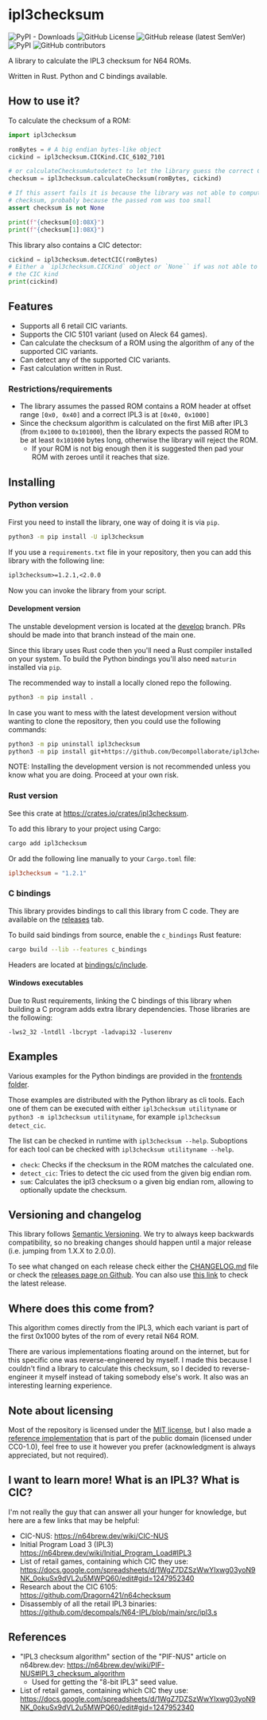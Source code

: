 # ipl3checksum

![PyPI - Downloads]
![GitHub License]
![GitHub release (latest SemVer)]
![PyPI]
![GitHub contributors]

[PyPI - Downloads]: <https://img.shields.io/pypi/dm/ipl3checksum>
[GitHub License]: <https://img.shields.io/github/license/Decompollaborate/ipl3checksum>
[GitHub release (latest SemVer)]: <https://img.shields.io/github/v/release/Decompollaborate/ipl3checksum>
[PyPI]: <https://img.shields.io/pypi/v/ipl3checksum>
[GitHub contributors]: <https://img.shields.io/github/contributors/Decompollaborate/ipl3checksum?logo=purple>

A library to calculate the IPL3 checksum for N64 ROMs.

Written in Rust. Python and C bindings available.

## How to use it?

To calculate the checksum of a ROM:

```py
import ipl3checksum

romBytes = # A big endian bytes-like object
cickind = ipl3checksum.CICKind.CIC_6102_7101

# or calculateChecksumAutodetect to let the library guess the correct CIC kind
checksum = ipl3checksum.calculateChecksum(romBytes, cickind)

# If this assert fails it is because the library was not able to compute the
# checksum, probably because the passed rom was too small
assert checksum is not None

print(f"{checksum[0]:08X}")
print(f"{checksum[1]:08X}")
```

This library also contains a CIC detector:

```py
cickind = ipl3checksum.detectCIC(romBytes)
# Either a `ipl3checksum.CICKind` object or `None`` if was not able to detect
# the CIC kind
print(cickind)
```

## Features

- Supports all 6 retail CIC variants.
- Supports the CIC 5101 variant (used on Aleck 64 games).
- Can calculate the checksum of a ROM using the algorithm of any of the
supported CIC variants.
- Can detect any of the supported CIC variants.
- Fast calculation written in Rust.

### Restrictions/requirements

- The library assumes the passed ROM contains a ROM header at offset range
`[0x0, 0x40]` and a correct IPL3 is at `[0x40, 0x1000]`
- Since the checksum algorithm is calculated on the first MiB after IPL3 (from
`0x1000` to `0x101000`), then the library expects the passed ROM to be at least
`0x101000` bytes long, otherwise the library will reject the ROM.
  - If your ROM is not big enough then it is suggested then pad your ROM with
    zeroes until it reaches that size.

## Installing

### Python version

First you need to install the library, one way of doing it is via `pip`.

```bash
python3 -m pip install -U ipl3checksum
```

If you use a `requirements.txt` file in your repository, then you can add
this library with the following line:

```txt
ipl3checksum>=1.2.1,<2.0.0
```

Now you can invoke the library from your script.

#### Development version

The unstable development version is located at the
[develop](https://github.com/Decompollaborate/ipl3checksum/tree/develop)
branch. PRs should be made into that branch instead of the main one.

Since this library uses Rust code then you'll need a Rust compiler installed
on your system. To build the Python bindings you'll also need `maturin`
installed via `pip`.

The recommended way to install a locally cloned repo the following.

```bash
python3 -m pip install .
```

In case you want to mess with the latest development version without wanting to
clone the repository, then you could use the following commands:

```bash
python3 -m pip uninstall ipl3checksum
python3 -m pip install git+https://github.com/Decompollaborate/ipl3checksum.git@develop
```

NOTE: Installing the development version is not recommended unless you know what
you are doing. Proceed at your own risk.

### Rust version

See this crate at <https://crates.io/crates/ipl3checksum>.

To add this library to your project using Cargo:

```bash
cargo add ipl3checksum
```

Or add the following line manually to your `Cargo.toml` file:

```toml
ipl3checksum = "1.2.1"
```

### C bindings

This library provides bindings to call this library from C code. They are
available on the [releases](https://github.com/decompals/ipl3checksum/releases)
tab.

To build said bindings from source, enable the `c_bindings` Rust feature:

```bash
cargo build --lib --features c_bindings
```

Headers are located at [bindings/c/include](bindings/c/include).

#### Windows executables

Due to Rust requirements, linking the C bindings of this library when building
a C program adds extra library dependencies. Those libraries are the following:

```plain_text
-lws2_32 -lntdll -lbcrypt -ladvapi32 -luserenv
```

## Examples

Various examples for the Python bindings are provided in the
[frontends folder](src/ipl3checksum/frontends).

Those examples are distributed with the Python library as cli tools. Each one
of them can be executed with either `ipl3checksum utilityname` or
 `python3 -m ipl3checksum utilityname`, for example `ipl3checksum detect_cic`.

The list can be checked in runtime with `ipl3checksum --help`. Suboptions for
each tool can be checked with `ipl3checksum utilityname --help`.

- `check`: Checks if the checksum in the ROM matches the calculated one.
- `detect_cic`: Tries to detect the cic used from the given big endian rom.
- `sum`: Calculates the ipl3 checksum o a given big endian rom, allowing to
  optionally update the checksum.

## Versioning and changelog

This library follows [Semantic Versioning](https://semver.org/spec/v2.0.0.html).
We try to always keep backwards compatibility, so no breaking changes should
happen until a major release (i.e. jumping from 1.X.X to 2.0.0).

To see what changed on each release check either the [CHANGELOG.md](CHANGELOG.md)
file or check the [releases page on Github](https://github.com/Decompollaborate/ipl3checksum/releases).
You can also use [this link](https://github.com/Decompollaborate/ipl3checksum/releases/latest)
to check the latest release.

## Where does this come from?

This algorithm comes directly from the IPL3, which each variant is part of the
first 0x1000 bytes of the rom of every retail N64 ROM.

There are various implementations floating around on the internet, but for this
specific one was reverse-engineered by myself. I made this because I couldn't
find a library to calculate this checksum, so I decided to reverse-engineer it
myself instead of taking somebody else's work. It also was an interesting
learning experience.

## Note about licensing

Most of the repository is licensed under the [MIT license](LICENSE), but I also
made a [reference implementation](docs/reference_implementation.md) that is part
of the public domain (licensed under CC0-1.0), feel free to use it however you
prefer (acknowledgment is always appreciated, but not required).

## I want to learn more! What is an IPL3? What is CIC?

I'm not really the guy that can answer all your hunger for knowledge, but here
are a few links that may be helpful:

- CIC-NUS: <https://n64brew.dev/wiki/CIC-NUS>
- Initial Program Load 3 (IPL3) <https://n64brew.dev/wiki/Initial_Program_Load#IPL3>
- List of retail games, containing which CIC they use: <https://docs.google.com/spreadsheets/d/1WgZ7DZSzWwYIxwg03yoN9NK_0okuSx9dVL2u5MWPQ60/edit#gid=1247952340>
- Research about the CIC 6105: <https://github.com/Dragorn421/n64checksum>
- Disassembly of all the retail IPL3 binaries: <https://github.com/decompals/N64-IPL/blob/main/src/ipl3.s>

## References

- "IPL3 checksum algorithm" section of the "PIF-NUS" article on n64brew.dev: <https://n64brew.dev/wiki/PIF-NUS#IPL3_checksum_algorithm>
  - Used for getting the "8-bit IPL3" seed value.
- List of retail games, containing which CIC they use: <https://docs.google.com/spreadsheets/d/1WgZ7DZSzWwYIxwg03yoN9NK_0okuSx9dVL2u5MWPQ60/edit#gid=1247952340>
